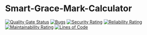 # Smart-Grace-Mark-Calculator

[![Quality Gate Status](https://sonarcloud.io/api/project_badges/measure?project=AnandDevarajan_Smart-Grace-Mark-Calculator&metric=alert_status)](https://sonarcloud.io/dashboard?id=AnandDevarajan_Smart-Grace-Mark-Calculator) [![Bugs](https://sonarcloud.io/api/project_badges/measure?project=AnandDevarajan_Smart-Grace-Mark-Calculator&metric=bugs)](https://sonarcloud.io/dashboard?id=AnandDevarajan_Smart-Grace-Mark-Calculator) [![Security Rating](https://sonarcloud.io/api/project_badges/measure?project=AnandDevarajan_Smart-Grace-Mark-Calculator&metric=security_rating)](https://sonarcloud.io/dashboard?id=AnandDevarajan_Smart-Grace-Mark-Calculator) [![Reliability Rating](https://sonarcloud.io/api/project_badges/measure?project=AnandDevarajan_Smart-Grace-Mark-Calculator&metric=reliability_rating)](https://sonarcloud.io/dashboard?id=AnandDevarajan_Smart-Grace-Mark-Calculator) [![Maintainability Rating](https://sonarcloud.io/api/project_badges/measure?project=AnandDevarajan_Smart-Grace-Mark-Calculator&metric=sqale_rating)](https://sonarcloud.io/dashboard?id=AnandDevarajan_Smart-Grace-Mark-Calculator) [![Lines of Code](https://sonarcloud.io/api/project_badges/measure?project=AnandDevarajan_Smart-Grace-Mark-Calculator&metric=ncloc)](https://sonarcloud.io/dashboard?id=AnandDevarajan_Smart-Grace-Mark-Calculator)
